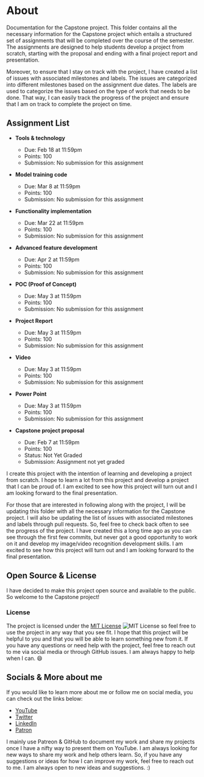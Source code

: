 # About

Documentation for the Capstone project. This folder contains all the necessary information for the Capstone project which entails a structured set of assignments that will be completed over the course of the semester. The assignments are designed to help students develop a project from scratch, starting with the proposal and ending with a final project report and presentation.

Moreover, to ensure that I stay on track with the project, I have created a list of issues with associated milestones and labels. The issues are categorized into different milestones based on the assignment due dates. The labels are used to categorize the issues based on the type of work that needs to be done. That way, I can easily track the progress of the project and ensure that I am on track to complete the project on time.




## Assignment List

- **Tools & technology**
    - Due: Feb 18 at 11:59pm
    - Points: 100
    - Submission: No submission for this assignment

- **Model training code**
    - Due: Mar 8 at 11:59pm
    - Points: 100
    - Submission: No submission for this assignment

- **Functionality implementation**
    - Due: Mar 22 at 11:59pm
    - Points: 100
    - Submission: No submission for this assignment

- **Advanced feature development**
    - Due: Apr 2 at 11:59pm
    - Points: 100
    - Submission: No submission for this assignment

- **POC (Proof of Concept)**
    - Due: May 3 at 11:59pm
    - Points: 100
    - Submission: No submission for this assignment

- **Project Report**
    - Due: May 3 at 11:59pm
    - Points: 100
    - Submission: No submission for this assignment

- **Video**
    - Due: May 3 at 11:59pm
    - Points: 100
    - Submission: No submission for this assignment

- **Power Point**
    - Due: May 3 at 11:59pm
    - Points: 100
    - Submission: No submission for this assignment

- **Capstone project proposal**
    - Due: Feb 7 at 11:59pm
    - Points: 100
    - Status: Not Yet Graded
    - Submission: Assignment not yet graded


I create this project with the intention of learning and developing a project from scratch. I hope to learn a lot from this project and develop a project that I can be proud of. I am excited to see how this project will turn out and I am looking forward to the final presentation.


For those that are interested in following along with the project, I will be updating this folder with all the necessary information for the Capstone project. I will also be updating the list of issues with associated milestones and labels through pull requests. So, feel free to check back often to see the progress of the project. I have created this a long time ago as you can see through the first few commits, but never got a good opportunity to work on it and develop my image/video recognition development skills. I am excited to see how this project will turn out and I am looking forward to the final presentation.

## Open Source & License

I have decided to make this project open source and available to the public. So welcome to the Capstone project!

### License

The project is licensed under the 
[MIT License](https://opensource.org/licenses/MIT)
![MIT License](https://img.shields.io/badge/License-MIT-blue.svg) so feel free to use the project in any way that you see fit. I hope that this project will be helpful to you and that you will be able to learn something new from it. If you have any questions or need help with the project, feel free to reach out to me via social media or through GitHub issues. I am always happy to help when I can. :smile:

## Socials & More about me
If you would like to learn more about me or follow me on social media, you can check out the links below:

- [YouTube](https://www.youtube.com/channel/@Robjects)
- [Twitter](https://twitter.com/@Robjects)
- [LinkedIn](https://www.linkedin.com/in/@Robjects)
- [Patron](https://www.patreon.com/@Robjects)

I mainly use Patreon & GitHub to document my work and share my projects once I have a nifty way to present them on YouTube. I am always looking for new ways to share my work and help others learn. So, if you have any suggestions or ideas for how I can improve my work, feel free to reach out to me. I am always open to new ideas and suggestions. :)